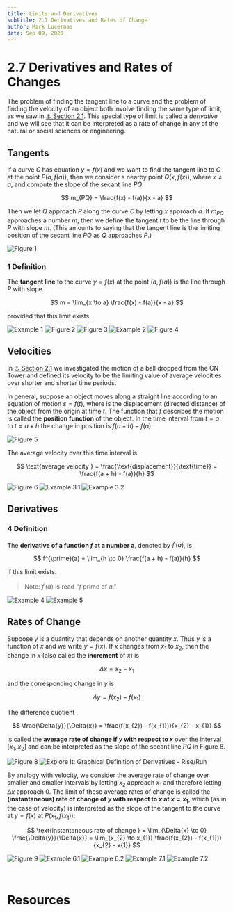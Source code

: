 ```yaml
---
title: Limits and Derivatives
subtitle: 2.7 Derivatives and Rates of Change
author: Mark Lucernas
date: Sep 09, 2020
---
```



# 2.7 Derivatives and Rates of Changes

The problem of finding the tangent line to a curve and the problem of finding
the velocity of an object both involve finding the same type of limit, as we saw
in [⚓ Section 2.1](ch-2-1#the-tangent-line-and-velocity-problem). This special
type of limit is called a _derivative_ and we will see that it can be interpreted
as a rate of change in any of the natural or social sciences or engineering.

## Tangents

If a curve $C$ has equation $y = f(x)$ and we want to find the tangent line to
$C$ at the point $P(a, f(a))$, then we consider a nearby point $Q(x, f(x))$,
where $x \neq a$, and compute the slope of the secant line $PQ$:

$$
m_{PQ} = \frac{f(x) - f(a)}{x - a}
$$

Then we let $Q$ approach $P$ along the curve $C$ by letting $x$ approach $a$. If
$m_{PQ}$ approaches a number $m$, then we define the $\text{tangent } t$ to be
the line through $P$ with slope $m$. (This amounts to saying that the tangent
line is the limiting position of the secant line $PQ$ as $Q$ approaches $P$.)

![Figure 1](../../../../../files/fall-2020/MATH-150/chapter-2/2.7_figure-1.png)

### 1 Definition

The **tangent line** to the curve $y = f(x)$ at the point $(a, f(a))$ is the
line through $P$ with slope

$$
m = \lim_{x \to a} \frac{f(x) - f(a)}{x - a}
$$

provided that this limit exists.

![Example 1](../../../../../files/fall-2020/MATH-150/chapter-2/2.7_example-1.png)
![Figure 2](../../../../../files/fall-2020/MATH-150/chapter-2/2.7_figure-2.png)
![Figure 3](../../../../../files/fall-2020/MATH-150/chapter-2/2.7_figure-3.png)
![Example 2](../../../../../files/fall-2020/MATH-150/chapter-2/2.7_example-2.png)
![Figure 4](../../../../../files/fall-2020/MATH-150/chapter-2/2.7_figure-4.png)

## Velocities

In [⚓ Section 2.1](ch-2-1#the-velocity-problem) we investigated the motion of a ball dropped from the CN Tower
and defined its velocity to be the limiting value of average velocities over
shorter and shorter time periods.

In general, suppose an object moves along a straight line according to an
equation of motion $s = f(t)$, where is the displacement (directed distance) of
the object from the origin at time $t$. The function that $f$ describes the
motion is called the **position function** of the object. In the time interval
from $t = a$ to $t = a + h$ the change in position is $f(a + h) - f(a)$.

![Figure 5](../../../../../files/fall-2020/MATH-150/chapter-2/2.7_figure-5.png)

The average velocity over this time interval is

$$
\text{average velocity } = \frac{\text{displacement}}{\text{time}} = \frac{f(a + h) - f(a)}{h}
$$

![Figure 6](../../../../../files/fall-2020/MATH-150/chapter-2/2.7_figure-6.png)
![Example 3.1](../../../../../files/fall-2020/MATH-150/chapter-2/2.7_example-3.1.png)
![Example 3.2](../../../../../files/fall-2020/MATH-150/chapter-2/2.7_example-3.2.png)

## Derivatives

### 4 Definition

The **derivative of a function $f$ at a number a**, denoted by $f^{\prime}(a)$,
is

$$
f^{\prime}(a) = \lim_{h \to 0} \frac{f(a + h) - f(a)}{h}
$$

if this limit exists.

> Note: $f^{\prime}(a)$ is read "$f$ prime of $a$."

![Example 4](../../../../../files/fall-2020/MATH-150/chapter-2/2.7_example-4.png)
![Example 5](../../../../../files/fall-2020/MATH-150/chapter-2/2.7_example-5.png)

## Rates of Change

Suppose $y$ is a quantity that depends on another quantity $x$. Thus $y$ is a
function of $x$ and we write $y = f(x)$. If $x$ changes from $x_{1}$ to $x_{2}$,
then the change in $x$ (also called the **increment** of $x$) is

$$
\Delta{x} = x_{2} - x_{1}
$$

and the corresponding change in $y$ is

$$
\Delta{y} = f(x_{2}) - f(x_{1})
$$

The difference quotient

$$
\frac{\Delta{y}}{\Delta{x}} = \frac{f(x_{2}) - f(x_{1})}{x_{2} - x_{1}}
$$

is called the **average rate of change if $y$ with respect to $x$** over the
interval $[x_{1}, x_{2}]$ and can be interpreted as the slope of the secant line
$PQ$ in Figure 8.

![Figure 8](../../../../../files/fall-2020/MATH-150/chapter-2/2.7_figure-8.png)
![Explore It: Graphical Definition of Derivatives - Rise/Run](../../../../../files/fall-2020/MATH-150/chapter-2/2.7_explore-it.png)

By analogy with velocity, we consider the average rate of change over smaller
and smaller intervals by letting $x_{2}$ approach $x_{1}$ and therefore letting
$\Delta{x}$ approach $0$. The limit of these average rates of change is called
the **(instantaneous) rate of change of $y$ with respect to $x$ at $x =
x_{1}$**, which (as in the case of velocity) is interpreted as the slope of the
tangent to the curve at $y = f(x)$ at $P(x_{1}, f(x_{1}))$:

$$
\text{instantaneous rate of change } = \lim_{\Delta{x} \to 0} \frac{\Delta{y}}{\Delta{x}} = \lim_{x_{2} \to x_{1}} \frac{f(x_{2}) - f(x_{1})}{x_{2} - x{1}}
$$

![Figure 9](../../../../../files/fall-2020/MATH-150/chapter-2/2.7_figure-9.png)
![Example 6.1](../../../../../files/fall-2020/MATH-150/chapter-2/2.7_example-6.1.png)
![Example 6.2](../../../../../files/fall-2020/MATH-150/chapter-2/2.7_example-6.2.png)
![Example 7.1](../../../../../files/fall-2020/MATH-150/chapter-2/2.7_example-7.1.png)
![Example 7.2](../../../../../files/fall-2020/MATH-150/chapter-2/2.7_example-7.2.png)


<br>

# Resources

